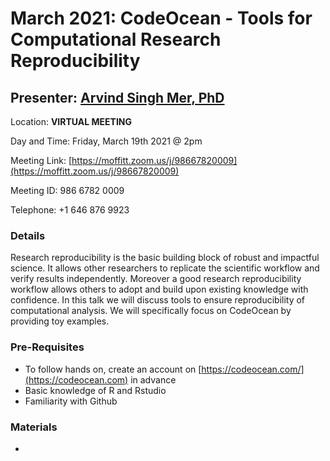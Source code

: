# March 2021: CodeOcean - Tools for Computational Research Reproducibility 

## Presenter: [Arvind Singh Mer, PhD](mailto:amer@uhnresearch.ca)

Location: **VIRTUAL MEETING** 

Day and Time: Friday, March 19th 2021 @ 2pm

Meeting Link: [https://moffitt.zoom.us/j/98667820009](https://moffitt.zoom.us/j/98667820009) 

Meeting ID:	986 6782 0009

Telephone:	+1 646 876 9923

### Details
Research reproducibility is the basic building block of robust and impactful science. It allows other researchers to replicate the scientific workflow and verify results independently. Moreover a good research reproducibility workflow allows others to adopt and build upon existing knowledge with confidence. In this talk we will discuss tools to ensure reproducibility of computational analysis. We will specifically focus on CodeOcean by providing toy examples.

### Pre-Requisites
* To follow hands on, create an account on [https://codeocean.com/](https://codeocean.com) in advance
* Basic knowledge of R and Rstudio
* Familiarity with Github


### Materials
* 
